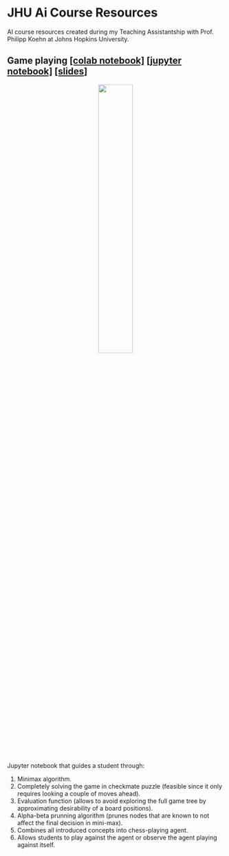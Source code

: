 # JHU Ai Course Resources

AI course resources created during my Teaching Assistantship with Prof. Philipp Koehn at Johns Hopkins University.

## Game playing [[colab notebook]](https://colab.research.google.com/github/warmspringwinds/jhu-ai-course-teaching/blob/master/game_playing/notebook.ipynb) [[jupyter notebook]](game_playing/notebook.ipynb) [[slides]](game_playing/lecture_slides.pdf)

<p align="center">
  <img src="https://github.com/warmspringwinds/jhu-ai-course-teaching/blob/master/imgs/chess_puzzle_solution.gif" width="40%" align="middle">
</p>

Jupyter notebook that guides a student through:

<p align="center">

1. Minimax algorithm.
2. Completely solving the game in checkmate puzzle (feasible since it only requires looking a couple of moves ahead).
3. Evaluation function (allows to avoid exploring the full game tree by approximating desirability of a board positions).
4. Alpha-beta prunning algorithm (prunes nodes that are known to not affect the final decision in mini-max).
5. Combines all introduced concepts into chess-playing agent.
6. Allows students to play against the agent or observe the agent playing against itself.
    
</p>